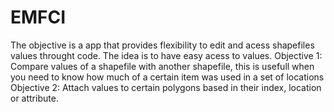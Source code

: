 # EMFCI

The objective is a app that provides flexibility to edit and acess shapefiles values throught code.
The idea is to have easy acess to values.
Objective 1: Compare values of a shapefile with another shapefile, this is usefull when you need to know how much of a certain item was used in a set of locations
Objective 2: Attach values to certain polygons based in their index, location or attribute.
